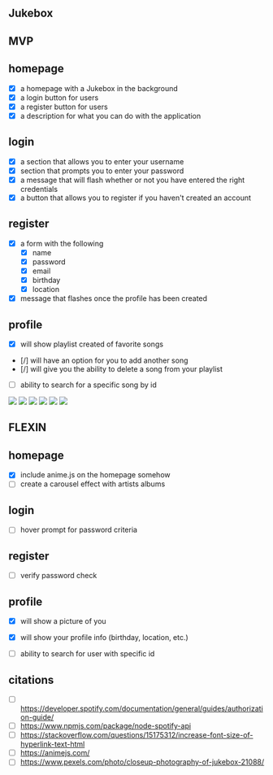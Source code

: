 ## Jukebox

## MVP 

## homepage 
- [x] a homepage with a Jukebox in the background 
- [X] a login button for users 
- [X] a register button for users 
- [X] a description for what you can do with the application 

## login 
- [X] a section that allows you to enter your username 
- [X] section that prompts you to enter your password
- [X] a message that will flash whether or not you have entered the right credentials 
- [X] a button that allows you to register if you haven't created an account 

## register 
- [X] a form with the following
    - [X] name
    - [X] password
    - [X] email
    - [X] birthday
    - [X] location
- [X] message that flashes once the profile has been created 

## profile 
- [X] will show playlist created of favorite songs
- [/] will have an option for you to add another song
- [/] will give you the ability to delete a song from your playlist 
- [ ] ability to search for a specific song by id 

![](IMG_3005.jpeg)
![](IMG_3006.jpeg)
![](IMG_3007.jpeg)
![](IMG_3008.jpeg)
![](IMG_2020-07-02.jpeg)
![](IMG_2-20.jpeg)


## FLEXIN

## homepage
- [X] include anime.js on the homepage somehow
- [ ] create a carousel effect with artists albums

## login
- [ ] hover prompt for password criteria 


## register 
- [ ] verify password check

## profile
- [X] will show a picture of you
- [X] will show your profile info (birthday, location, etc.)
- [ ] ability to search for user with specific id


## citations

- [ ] https://developer.spotify.com/documentation/general/guides/authorization-guide/
- [ ] https://www.npmjs.com/package/node-spotify-api
- [ ] https://stackoverflow.com/questions/15175312/increase-font-size-of-hyperlink-text-html
- [ ] https://animejs.com/
- [ ] https://www.pexels.com/photo/closeup-photography-of-jukebox-21088/